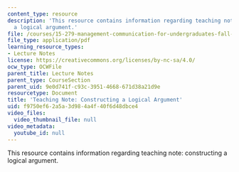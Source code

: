 ```yaml
---
content_type: resource
description: 'This resource contains information regarding teaching note: constructing
  a logical argument.'
file: /courses/15-279-management-communication-for-undergraduates-fall-2012/f9750ef62a5a3d984a4f40f6d48dbce4_MIT15_279F12_cnstrctArgmnt.pdf
file_type: application/pdf
learning_resource_types:
- Lecture Notes
license: https://creativecommons.org/licenses/by-nc-sa/4.0/
ocw_type: OCWFile
parent_title: Lecture Notes
parent_type: CourseSection
parent_uid: 9e0d741f-c93c-3951-4668-671d38a21d9e
resourcetype: Document
title: 'Teaching Note: Constructing a Logical Argument'
uid: f9750ef6-2a5a-3d98-4a4f-40f6d48dbce4
video_files:
  video_thumbnail_file: null
video_metadata:
  youtube_id: null
---
```

This resource contains information regarding teaching note: constructing a logical argument.